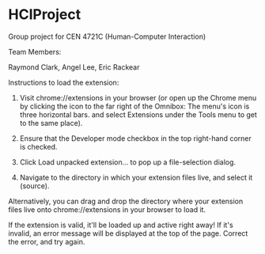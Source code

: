 # HCIProject
Group project for CEN 4721C (Human-Computer Interaction)

Team Members:

Raymond Clark, 
Angel Lee, 
Eric Rackear

Instructions to load the extension:

1.  Visit chrome://extensions in your browser (or open up the Chrome menu by clicking the icon to the far right of the Omnibox:  The menu's icon is three horizontal bars. and select Extensions under the Tools menu to get to the same place).

2.  Ensure that the Developer mode checkbox in the top right-hand corner is checked.

3.  Click Load unpacked extension… to pop up a file-selection dialog.

4.  Navigate to the directory in which your extension files live, and select it (source).

Alternatively, you can drag and drop the directory where your extension files live onto chrome://extensions in your browser to load it.

If the extension is valid, it'll be loaded up and active right away! If it's invalid, an error message will be displayed at the top of the page. Correct the error, and try again.
